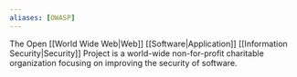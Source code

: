 ```yaml
---
aliases: [OWASP]
---
```


The Open [[World Wide Web|Web]] [[Software|Application]] [[Information Security|Security]] Project is a world-wide non-for-profit charitable organization focusing on improving the security of software.
